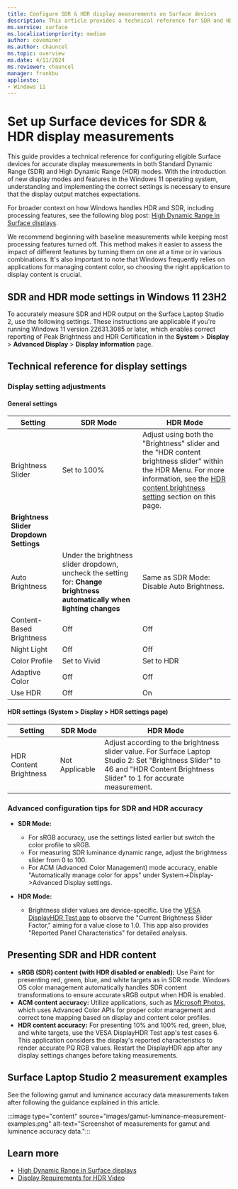 ```yaml
---
title: Configure SDR & HDR display measurements on Surface devices
description: This article provides a technical reference for SDR and HDR settings on Surface devices.
ms.service: surface
ms.localizationpriority: medium
author: coveminer
ms.author: chauncel
ms.topic: overview
ms.date: 4/11/2024
ms.reviewer: chauncel
manager: frankbu
appliesto:
- Windows 11
---
```


# Set up Surface devices for SDR & HDR display measurements

This guide provides a technical reference for configuring eligible Surface devices for accurate display measurements in both Standard Dynamic Range (SDR) and High Dynamic Range (HDR) modes. With the introduction of new display modes and features in the Windows 11 operating system, understanding and implementing the correct settings is necessary to ensure that the display output matches expectations.

For broader context on how Windows handles HDR and SDR, including processing features, see the following blog post: [High Dynamic Range in Surface displays](https://techcommunity.microsoft.com/t5/surface-it-pro-blog/high-dynamic-range-in-surface-displays/ba-p/4100353).  

We recommend beginning with baseline measurements while keeping most processing features turned off. This method makes it easier to assess the impact of different features by turning them on one at a time or in various combinations. It's also important to note that Windows frequently relies on applications for managing content color, so choosing the right application to display content is crucial.

## SDR and HDR mode settings in Windows 11 23H2

To accurately measure SDR and HDR output on the Surface Laptop Studio 2, use the following settings. These instructions are applicable if you're running Windows 11 version 22631.3085 or later, which enables correct reporting of Peak Brightness and HDR Certification in the **System** > **Display** > **Advanced Display** > **Display information** page.

## Technical reference for display settings

### Display setting adjustments

#### General settings

| Setting                              | SDR Mode                                                                      | HDR Mode                                                                                                       |
|--------------------------------------|-------------------------------------------------------------------------------|---------------------------------------------------------------------------------------------------------------|
| Brightness Slider                    | Set to 100%                                                                   | Adjust using both the "Brightness" slider and the "HDR content brightness slider" within the HDR Menu. For more information, see the [HDR content brightness setting](#hdr-settings-system--display--hdr-settings-page) section on this page. |
| **Brightness Slider Dropdown Settings** | | |
| Auto Brightness                      | Under the brightness slider dropdown, uncheck the setting for: **Change brightness automatically when lighting changes**             | Same as SDR Mode: Disable Auto Brightness.                                                                                    |
| Content-Based Brightness             | Off                                                                           | Off                                                                                                           |
| Night Light                          | Off                                                                           | Off                                                                                                           |
| Color Profile                        | Set to Vivid                                                                  | Set to HDR                                                                                                    |
| Adaptive Color                       | Off                                                                           | Off                                                                                                           |
| Use HDR                              | Off                                                                           | On                                                                                                            |

#### HDR settings (System > Display > HDR settings page)

| Setting               | SDR Mode | HDR Mode                                                                                                                                                                     |
|-----------------------|----------|------------------------------------------------------------------------------------------------------------------------------------------------------------------------------|
| HDR Content Brightness | Not Applicable | Adjust according to the brightness slider value. For Surface Laptop Studio 2: Set "Brightness Slider" to 46 and "HDR Content Brightness Slider" to 1 for accurate measurement. |

### Advanced configuration tips for SDR and HDR accuracy

- **SDR Mode:**
  - For sRGB accuracy, use the settings listed earlier but switch the color profile to sRGB.
  - For measuring SDR luminance dynamic range, adjust the brightness slider from 0 to 100.
  - For ACM (Advanced Color Management) mode accuracy, enable "Automatically manage color for apps" under System->Display->Advanced Display settings.

- **HDR Mode:**
  - Brightness slider values are device-specific. Use the [VESA DisplayHDR Test app](https://www.microsoft.com/store/productid/9NN1GPN70NF3?ocid=pdpshare) to observe the "Current Brightness Slider Factor," aiming for a value close to 1.0. This app also provides "Reported Panel Characteristics" for detailed analysis.

## Presenting SDR and HDR content

- **sRGB (SDR) content (with HDR disabled or enabled):** Use Paint for presenting red, green, blue, and white targets as in SDR mode. Windows OS color management automatically handles SDR content transformations to ensure accurate sRGB output when HDR is enabled.
- **ACM content accuracy:** Utilize applications, such as [Microsoft Photos](https://www.microsoft.com/store/productId/9WZDNCRFJBH4?ocid=pdpshare), which uses Advanced Color APIs for proper color management and correct tone mapping based on display and content color profiles.
- **HDR content accuracy:** For presenting 10% and 100% red, green, blue, and white targets, use the VESA DisplayHDR Test app's test cases 6. This application considers the display's reported characteristics to render accurate PQ RGB values. Restart the DisplayHDR app after any display settings changes before taking measurements.

## Surface Laptop Studio 2 measurement examples

See the following gamut and luminance accuracy data measurements taken after following the guidance explained in this article.

:::image type="content" source="images/gamut-luminance-measurement-examples.png" alt-text="Screenshot of measurements for gamut and luminance accuracy data.":::

## Learn more

- [High Dynamic Range in Surface displays](https://techcommunity.microsoft.com/t5/surface-it-pro-blog/high-dynamic-range-in-surface-displays/ba-p/4100353)
- [Display Requirements for HDR Video](https://support.microsoft.com/windows/display-requirements-for-hdr-video-in-windows-192f362e-1245-e14d-3d3f-4b3fc606b80f)
